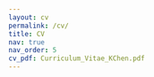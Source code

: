 ```yaml
---
layout: cv
permalink: /cv/
title: CV
nav: true
nav_order: 5
cv_pdf: Curriculum_Vitae_KChen.pdf
---
```

